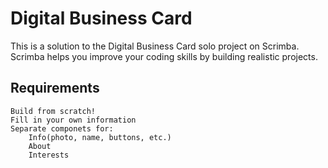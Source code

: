 
# Digital Business Card

This is a solution to the Digital Business Card solo project on Scrimba. Scrimba helps you improve your coding skills by building realistic projects.

## Requirements

    Build from scratch!
    Fill in your own information
    Separate componets for:
        Info(photo, name, buttons, etc.)
        About
        Interests
